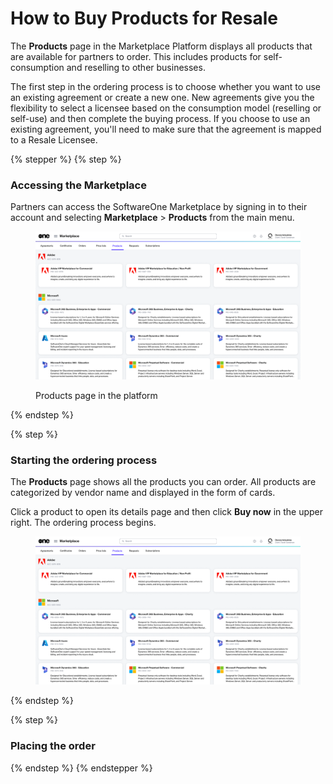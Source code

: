 # How to Buy Products for Resale

The **Products** page in the Marketplace Platform displays all products that are available for partners to order. This includes products for self-consumption and reselling to other businesses.&#x20;

The first step in the ordering process is to choose whether you want to use an existing agreement or create a new one. New agreements give you the flexibility to select a licensee based on the consumption model (reselling or self-use) and then complete the buying process. If you choose to use an existing agreement, you'll need to make sure that the agreement is mapped to a Resale Licensee.&#x20;

{% stepper %}
{% step %}
### Accessing the Marketplace

Partners can access the SoftwareOne Marketplace by signing in to their account and selecting **Marketplace** > **Products** from the main menu.

<figure><img src="../../../.gitbook/assets/partners_products_page.png" alt=""><figcaption><p>Products page in the platform</p></figcaption></figure>
{% endstep %}

{% step %}
### Starting the ordering process &#x20;

The **Products** page shows all the products you can order. All products are categorized by vendor name and displayed in the form of cards.&#x20;

Click a product to open its details page and then click **Buy now** in the upper right. The ordering process begins.

<figure><img src="../../../.gitbook/assets/partners_products_page.png" alt=""><figcaption></figcaption></figure>
{% endstep %}

{% step %}
### Placing the order


{% endstep %}
{% endstepper %}

